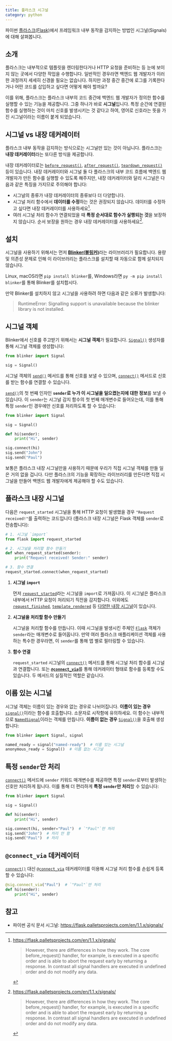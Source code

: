 ```yaml
---
title: 플라스크 시그널
category: python
---
```


파이썬 [플라스크(Flask)](https://flask.palletsprojects.com/)에서 프레임워크 내부 동작을 감지하는 방법인 시그널(Signals)에 대해 살펴봅니다.

## 소개

플라스크는 내부적으로 템플릿을 렌더링한다거나 HTTP 요청을 준비하는 등 눈에 보이지 않는 곳에서 다양한 작업을 수행합니다. 일반적인 경우라면 백엔드 웹 개발자가 이러한 과정까지 세세히 신경쓸 필요는 없습니다. 하지만 과정 중간 중간에 로그를 기록한다거나 어떤 코드를 삽입하고 싶다면 어떻게 해야 할까요?

이를 위해, 플라스크는 플라스크 내부의 코드 중간에 백엔드 웹 개발자가 정의한 함수를 실행할 수 있는 기능을 제공합니다. 그중 하나가 바로 **시그널**입니다. 특정 순간에 연결된 함수를 실행하는 것이 마치 신호를 발생시키는 것 같다고 하여, 영어로 신호라는 뜻을 가진 시그널이라는 이름이 붙게 되었습니다.

## 시그널 vs 내장 데커레이터

플라스크 내부 동작을 감지하는 방식으로는 시그널만 있는 것이 아닙니다. 플라스크는 **내장 데커레이터**라는 또다른 방식을 제공합니다.

내장 데커레이터로는 [`before_request()`](https://flask.palletsprojects.com/en/1.1.x/api/#flask.Flask.before_request), [`after_request()`](https://flask.palletsprojects.com/en/1.1.x/api/#flask.Flask.after_request), [`teardown_request()`](https://flask.palletsprojects.com/en/1.1.x/api/#flask.Flask.before_request) 등이 있습니다. 내장 데커레이터와 시그널 둘 다 플라스크의 내부 코드 흐름에 백엔드 웹 개발자가 만든 함수를 실행할 수 있도록 해주지만, 내장 데커레이터와 달리 시그널은 다음과 같은 특징을 가지므로 주의해야 합니다:

- 시그널의 종류가 내장 데커레이터의 종류보다 더 다양합니다.
- 시그널 처리 함수에서 **데이터를 수정**하는 것은 권장되지 않습니다. 데이터를 수정하고 싶다면 내장 데커레이터를 사용하세요[^signal-caveat].
- 여러 시그널 처리 함수가 연결되었을 때 **특정 순서대로 함수가 실행되는 것**을 보장하지 않습니다. 순서 보장을 원하는 경우 내장 데커레이터를 사용하세요[^signal-caveat].

[^signal-caveat]: <https://flask.palletsprojects.com/en/1.1.x/signals/>

    > However, there are differences in how they work. The core before_request() handler, for example, is executed in a specific order and is able to abort the request early by returning a response. In contrast all signal handlers are executed in undefined order and do not modify any data.
 
## 설치

시그널을 사용하기 위해서는 먼저 [**Blinker(블링커)**](https://pythonhosted.org/blinker/)라는 라이브러리가 필요합니다. 용량 및 의존성 문제로 인해 이 라이브러리는 플라스크를 설치할 때 자동으로 함께 설치되지 않습니다.

Linux, macOS라면 `pip install blinker`를, Windows라면 `py -m pip install blinker`를 통해 Blinker를 설치합시다.

만약 Blinker를 설치하지 않고 시그널을 사용하려 하면 다음과 같은 오류가 발생합니다:

> RuntimeError: Signalling support is unavailable because the blinker library is not installed.

## 시그널 객체

Blinker에서 신호를 주고받기 위해서는 **시그널 객체**가 필요합니다. [`Signal()`](https://pythonhosted.org/blinker/index.html#blinker.base.Signal) 생성자를 통해 시그널 객체를 생성합니다:

```py
from blinker import Signal

sig = Signal()
```

시그널 객체의 [`send()`](https://pythonhosted.org/blinker/#blinker.base.Signal.send) 메서드를 통해 신호를 보낼 수 있으며, [`connect()`](https://pythonhosted.org/blinker/#blinker.base.Signal.connect) 메서드로 신호를 받는 함수를 연결할 수 있습니다.

[`send()`](https://pythonhosted.org/blinker/#blinker.base.Signal.send)의 첫 번째 인자인 **`sender`로 누가 이 시그널을 일으켰는지에 대한 정보**를 보낼 수 있습니다. 이 `sender`는 시그널 감지 함수의 첫 번째 매개변수로 들어오는데, 이를 통해 특정 `sender`인 경우에만 신호를 처리하도록 할 수 있습니다:

```py
from blinker import Signal

sig = Signal()

def hi(sender):
    print("Hi", sender)

sig.connect(hi)
sig.send("John")
sig.send("Paul")
```

보통은 플라스크 내장 시그널만을 사용하기 때문에 우리가 직접 시그널 객체를 만들 일은 거의 없을 겁니다. 다만 플라스크의 기능을 확장하는 라이브러리를 만든다면 직접 시그널을 만들어 백엔드 웹 개발자에게 제공해야 할 수도 있습니다.

## 플라스크 내장 시그널

다음은 `request_started` 시그널을 통해 HTTP 요청이 발생했을 경우 `"Request received!"`를 출력하는 코드입니다 (플라스크 내장 시그널은 Flask 객체를 `sender`로 전송합니다):

```py
# 1. 시그널 `import`
from flask import request_started 

# 2. 시그널을 처리할 함수 만들기
def when_request_started(sender):
    print("Request received! Sender:" sender)

# 3. 함수 연결
request_started.connect(when_request_started)
```

1. **시그널 `import`**

    먼저 [`request_started`](https://flask.palletsprojects.com/en/1.1.x/api/#flask.request_started)라는 시그널을 `import`로 가져옵니다. 이 시그널은 플라스크 내부에서 HTTP 요청이 처리되기 직전을 감지합니다. 이외에도 [`request_finished`](https://flask.palletsprojects.com/en/1.1.x/api/#flask.request_finished), [`template_rendered`](https://flask.palletsprojects.com/en/1.1.x/api/#flask.template_rendered) 등 [다양한 내장 시그널](https://flask.palletsprojects.com/en/1.1.x/api/#signals)이 있습니다.
    
2. **시그널을 처리할 함수 만들기**

    시그널을 처리할 함수를 만듭니다. 이때 시그널을 발생시킨 주체인 [`Flask`](https://flask.palletsprojects.com/en/1.1.x/api/#flask.Flask) 객체가 `sender`라는 매개변수로 들어옵니다. 만약 여러 플라스크 애플리케이션 객체를 사용하는 특수한 경우라면, 이 `sender`를 통해 앱 별로 필터링할 수 있습니다.
    
3. **함수 연결**

    `request_started` 시그널의 [`connect()`](https://pythonhosted.org/blinker/#blinker.base.Signal.connect) 메서드를 통해 시그널 처리 함수를 시그널과 연결합니다. 또는 [**`@connect_via`**](https://pythonhosted.org/blinker/#blinker.base.Signal.connect_via)를 통해 데커레이터 형태로 함수를 등록할 수도 있습니다. 두 메서드의 실질적인 역할은 같습니다.

## 이름 있는 시그널

시그널 객체는 이름이 있는 경우와 없는 경우로 나뉘어집니다. **이름이 있는 경우** [`signal()`](https://pythonhosted.org/blinker/#blinker.base.signal)이라는 함수를 호출합니다. 소문자로 시작함에 유의하세요. 이 함수는 내부적으로 [`NamedSignal`](https://pythonhosted.org/blinker/#blinker.base.NamedSignal)이라는 객체를 만듭니다. **이름이 없는 경우** [`Signal()`](https://pythonhosted.org/blinker/index.html#blinker.base.Signal)을 호출해 생성합니다:

```py
from blinker import Signal, signal

named_ready = signal("named-ready")  # 이름 있는 시그널
anonymous_ready = Signal()  # 이름 없는 시그널
```

## 특정 `sender`만 처리

[`connect()`](https://pythonhosted.org/blinker/#blinker.base.Signal.connect) 메서드에 `sender` 키워드 매개변수를 제공하면 특정 `sender`로부터 발생하는 신호만 처리하게 됩니다. 이를 통해 더 편리하게 **특정 `sender`만 처리**할 수 있습니다:

```py
from blinker import Signal

sig = Signal()

def hi(sender):
    print("Hi", sender)

sig.connect(hi, sender="Paul")  # `"Paul"`만 처리
sig.send("John")  # 처리 안 함
sig.send("Paul")  # 처리
```

## `@connect_via` 데커레이터

[`connect()`](https://pythonhosted.org/blinker/#blinker.base.Signal.connect) 대신 [`@connect_via`](https://pythonhosted.org/blinker/#blinker.base.Signal.connect_via) 데커레이터를 이용해 시그널 처리 함수를 손쉽게 등록할 수 있습니다:

```py
@sig.connect_via("Paul")  # `"Paul"`만 처리
def hi(sender):
    print("Hi", sender)
```

## 참고

- 파이썬 공식 문서 시그널: <https://flask.palletsprojects.com/en/1.1.x/signals/>
